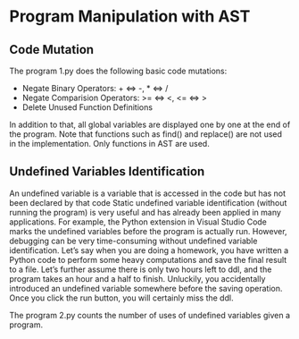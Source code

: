 # Program Manipulation with AST

## Code Mutation
The program 1.py does the following basic code mutations:

- Negate Binary Operators: + $\Leftrightarrow$ -, * $\Leftrightarrow$ /
- Negate Comparision Operators: >= $\Leftrightarrow$ <, <= $\Leftrightarrow$ >
- Delete Unused Function Definitions

In addition to that, all global variables are displayed one by one at the end of the program. Note that functions such as find() and replace() are not used in the implementation. Only functions in AST are used.

## Undefined Variables Identification
An undefined variable is a variable that is accessed in the code but has not been declared by that code Static undefined variable identification (without running the program) is very useful and has already been applied in many applications. For example, the Python extension in Visual Studio Code marks the undefined variables before the program is actually run. However, debugging can be very time-consuming without undefined variable identification. Let’s say when you are doing a homework, you have written a Python code to perform some heavy computations and save the final result to a file. Let’s further assume there is only two hours left to ddl, and the program takes an hour and a half to finish. Unluckily, you accidentally introduced an undefined variable somewhere before the saving operation. Once you click the run button, you will certainly miss the ddl.

The program 2.py counts the number of uses of undefined variables given a program.

